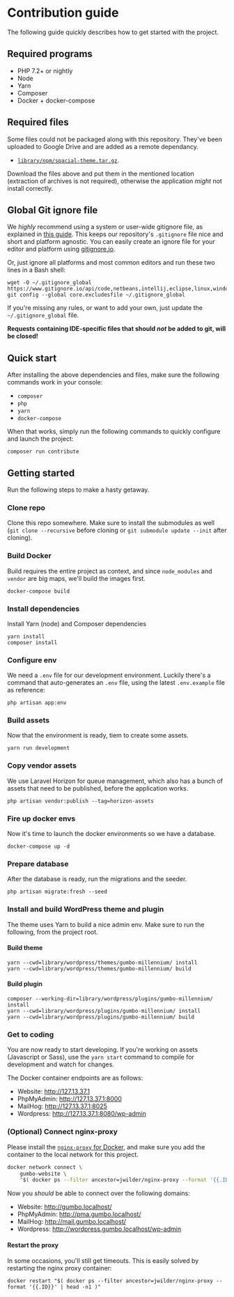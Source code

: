 # Contribution guide

The following guide quickly describes how to get started with the project.

## Required programs

- PHP 7.2+ or nightly
- Node
- Yarn
- Composer
- Docker + docker-compose

## Required files

Some files could not be packaged along with this repository. They've been uploaded
to Google Drive and are added as a remote dependancy.

- [`library/npm/spacial-theme.tar.gz`](https://drive.google.com/file/d/1-GkTD3XFdLXYKso81JUp021LQDoHKEqA/view?usp=sharing).

Download the files above and put them in the mentioned location (extraction of
archives is not required), otherwise the application *might* not install
correctly.

## Global Git ignore file

We *highly* recommend using a system or user-wide gitignore file, as explained in [this guide][ggi-1]. This
keeps our repository's `.gitignore` file nice and short and platform agnostic. You can easily create an
ignore file for your editor and platform using [gitignore.io][ggi-2].

Or, just ignore all platforms and most common editors and run these two lines in a Bash shell:

```
wget -O ~/.gitignore_global https://www.gitignore.io/api/code,netbeans,intellij,eclipse,linux,windows,macos
git config --global core.excludesfile ~/.gitignore_global
```

If you're missing any rules, or want to add your own, just update the `~/.gitignore_global` file.

**Requests containing IDE-specific files that should *not* be added to git, will be closed!**

[ggi-1]: https://help.github.com/articles/ignoring-files/#create-a-global-gitignore
[ggi-2]: https://www.gitignore.io/

## Quick start

After installing the above dependencies and files, make sure the following commands work
in your console:

- `composer`
- `php`
- `yarn`
- `docker-compose`

When that works, simply run the following commands to quickly configure and
launch the project:

```
composer run contribute
```

## Getting started

Run the following steps to make a hasty getaway.

### Clone repo

Clone this repo somewhere. Make sure to install the submodules as well (`git
clone --recursive` before cloning or `git submodule update --init` after
cloning).

### Build Docker

Build requires the entire project as context, and since `node_modules` and
`vendor` are big maps, we'll build the images first.

```
docker-compose build
```

### Install dependencies

Install Yarn (node) and Composer dependencies

```
yarn install
composer install
```

### Configure env

We need a `.env` file for our development environment. Luckily there's a command
that auto-generates an `.env` file, using the latest `.env.example` file as
reference:

```
php artisan app:env
```

### Build assets

Now that the environment is ready, tiem to create some assets.

```
yarn run development
```

### Copy vendor assets

We use Laravel Horizon for queue management, which also has a bunch of assets that
need to be published, before the application works.

```
php artisan vendor:publish --tag=horizon-assets
```

### Fire up docker envs

Now it's time to launch the docker environments so we have a database.

```
docker-compose up -d
```

### Prepare database

After the database is ready, run the migrations and the seeder.

```
php artisan migrate:fresh --seed
```

### Install and build WordPress theme and plugin

The theme uses Yarn to build a nice admin env. Make sure to run the following,
from the project root.

#### Build theme

```
yarn --cwd=library/wordpress/themes/gumbo-millennium/ install
yarn --cwd=library/wordpress/themes/gumbo-millennium/ build
```

#### Build plugin

```
composer --working-dir=library/wordpress/plugins/gumbo-millennium/ install
yarn --cwd=library/wordpress/plugins/gumbo-millennium/ install
yarn --cwd=library/wordpress/plugins/gumbo-millennium/ build
```

### Get to coding

You are now ready to start developing. If you're working on assets (Javascript or Sass),
use the `yarn start` command to compile for development and watch for changes.

The Docker container endpoints are as follows:

- Website: <http://127.13.37.1>
- PhpMyAdmin: <http://127.13.37.1:8000>
- MailHog: <http://127.13.37.1:8025>
- Wordpress: <http://127.13.37.1:8080/wp-admin>

### (Optional) Connect nginx-proxy

Please install the [`nginx-proxy` for Docker](https://github.com/jwilder/nginx-proxy),
and make sure you add the container to the local network for this project.

```bash
docker network connect \
    gumbo-website \
    "$( docker ps --filter ancestor=jwilder/nginx-proxy --format '{{.ID}}' | head -n1 )"
```

Now you *should* be able to connect over the following domains:

- Website: <http://gumbo.localhost/>
- PhpMyAdmin: <http://pma.gumbo.localhost/>
- MailHog: <http://mail.gumbo.localhost/>
- Wordpress: <http://wordpress.gumbo.localhost/wp-admin>

#### Restart the proxy

In some occasions, you'll still get timeouts. This is easily solved by restarting the nginx proxy
container:

```
docker restart "$( docker ps --filter ancestor=jwilder/nginx-proxy --format '{{.ID}}' | head -n1 )"
```
